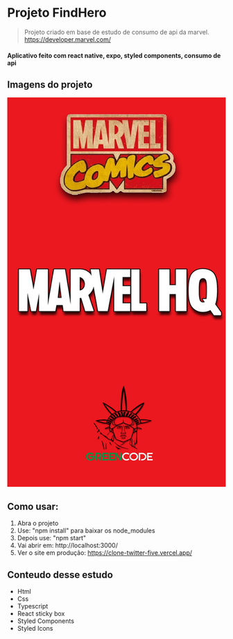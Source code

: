 
# Projeto FindHero
> Projeto criado em base de estudo de consumo de api da marvel.<br/>
> https://developer.marvel.com/

#### Aplicativo feito com react native, expo, styled components, consumo de api


## Imagens do projeto
![](assets/prints/06.png)



## Como usar:
1. Abra o projeto 
2. Use: "npm install" para baixar os node_modules
3. Depois use: "npm start" 
4. Vai abrir em: http://localhost:3000/
5. Ver o site em produção: https://clone-twitter-five.vercel.app/

## Conteudo desse estudo
* Html
* Css
* Typescript
* React sticky box
* Styled Components
* Styled Icons


